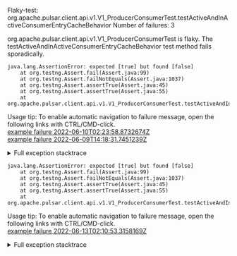         
Flaky-test: org.apache.pulsar.client.api.v1.V1_ProducerConsumerTest.testActiveAndInActiveConsumerEntryCacheBehavior
Number of failures: 3

org.apache.pulsar.client.api.v1.V1_ProducerConsumerTest is flaky. The testActiveAndInActiveConsumerEntryCacheBehavior test method fails sporadically.

```
java.lang.AssertionError: expected [true] but found [false]
	at org.testng.Assert.fail(Assert.java:99)
	at org.testng.Assert.failNotEquals(Assert.java:1037)
	at org.testng.Assert.assertTrue(Assert.java:45)
	at org.testng.Assert.assertTrue(Assert.java:55)
	at org.apache.pulsar.client.api.v1.V1_ProducerConsumerTest.testActiveAndInActiveConsumerEntryCacheBehavior(V1_ProducerConsumerTest.java:706)
```

Usage tip: To enable automatic navigation to failure message, open the following links with CTRL/CMD-click.  
[example failure 2022-06-10T02:23:58.8732674Z](https://github.com/apache/pulsar/runs/6823943951?check_suite_focus=true#step:10:1180)  
[example failure 2022-06-09T14:18:31.7451239Z](https://github.com/apache/pulsar/runs/6814329388?check_suite_focus=true#step:10:1169)  


<details>
<summary>Full exception stacktrace</summary>
<code><pre>
java.lang.AssertionError: expected [true] but found [false]
	at org.testng.Assert.fail(Assert.java:99)
	at org.testng.Assert.failNotEquals(Assert.java:1037)
	at org.testng.Assert.assertTrue(Assert.java:45)
	at org.testng.Assert.assertTrue(Assert.java:55)
	at org.apache.pulsar.client.api.v1.V1_ProducerConsumerTest.testActiveAndInActiveConsumerEntryCacheBehavior(V1_ProducerConsumerTest.java:706)
	at java.base/jdk.internal.reflect.NativeMethodAccessorImpl.invoke0(Native Method)
	at java.base/jdk.internal.reflect.NativeMethodAccessorImpl.invoke(NativeMethodAccessorImpl.java:77)
	at java.base/jdk.internal.reflect.DelegatingMethodAccessorImpl.invoke(DelegatingMethodAccessorImpl.java:43)
	at java.base/java.lang.reflect.Method.invoke(Method.java:568)
	at org.testng.internal.MethodInvocationHelper.invokeMethod(MethodInvocationHelper.java:132)
	at org.testng.internal.InvokeMethodRunnable.runOne(InvokeMethodRunnable.java:45)
	at org.testng.internal.InvokeMethodRunnable.call(InvokeMethodRunnable.java:73)
	at org.testng.internal.InvokeMethodRunnable.call(InvokeMethodRunnable.java:11)
	at java.base/java.util.concurrent.FutureTask.run(FutureTask.java:264)
	at java.base/java.util.concurrent.ThreadPoolExecutor.runWorker(ThreadPoolExecutor.java:1136)
	at java.base/java.util.concurrent.ThreadPoolExecutor$Worker.run(ThreadPoolExecutor.java:635)
	at java.base/java.lang.Thread.run(Thread.java:833)

</pre></code>
</details>

```
java.lang.AssertionError: expected [true] but found [false]
	at org.testng.Assert.fail(Assert.java:99)
	at org.testng.Assert.failNotEquals(Assert.java:1037)
	at org.testng.Assert.assertTrue(Assert.java:45)
	at org.testng.Assert.assertTrue(Assert.java:55)
	at org.apache.pulsar.client.api.v1.V1_ProducerConsumerTest.testActiveAndInActiveConsumerEntryCacheBehavior(V1_ProducerConsumerTest.java:714)
```

Usage tip: To enable automatic navigation to failure message, open the following links with CTRL/CMD-click.  
[example failure 2022-06-13T02:10:53.3158169Z](https://github.com/apache/pulsar/runs/6854104179?check_suite_focus=true#step:9:789)  


<details>
<summary>Full exception stacktrace</summary>
<code><pre>
java.lang.AssertionError: expected [true] but found [false]
	at org.testng.Assert.fail(Assert.java:99)
	at org.testng.Assert.failNotEquals(Assert.java:1037)
	at org.testng.Assert.assertTrue(Assert.java:45)
	at org.testng.Assert.assertTrue(Assert.java:55)
	at org.apache.pulsar.client.api.v1.V1_ProducerConsumerTest.testActiveAndInActiveConsumerEntryCacheBehavior(V1_ProducerConsumerTest.java:714)
	at java.base/jdk.internal.reflect.NativeMethodAccessorImpl.invoke0(Native Method)
	at java.base/jdk.internal.reflect.NativeMethodAccessorImpl.invoke(NativeMethodAccessorImpl.java:62)
	at java.base/jdk.internal.reflect.DelegatingMethodAccessorImpl.invoke(DelegatingMethodAccessorImpl.java:43)
	at java.base/java.lang.reflect.Method.invoke(Method.java:566)
	at org.testng.internal.MethodInvocationHelper.invokeMethod(MethodInvocationHelper.java:132)
	at org.testng.internal.InvokeMethodRunnable.runOne(InvokeMethodRunnable.java:45)
	at org.testng.internal.InvokeMethodRunnable.call(InvokeMethodRunnable.java:73)
	at org.testng.internal.InvokeMethodRunnable.call(InvokeMethodRunnable.java:11)
	at java.base/java.util.concurrent.FutureTask.run(FutureTask.java:264)
	at java.base/java.util.concurrent.ThreadPoolExecutor.runWorker(ThreadPoolExecutor.java:1128)
	at java.base/java.util.concurrent.ThreadPoolExecutor$Worker.run(ThreadPoolExecutor.java:628)
	at java.base/java.lang.Thread.run(Thread.java:829)

</pre></code>
</details>


